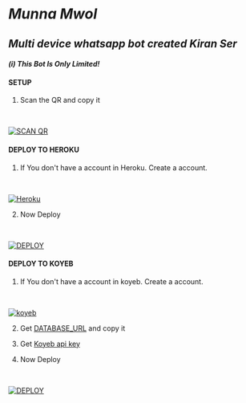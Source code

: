 # _Munna Mwol_
## _Multi device whatsapp bot created Kiran Ser_
#### _(i) This Bot Is Only Limited!_

  


  
#### SETUP

1. Scan the QR and copy it

    <br>

<a href='https://MunnaMwol.Luciferhere2.ml/qr' target="_blank"><img alt='SCAN QR' src='https://img.shields.io/badge/Scan_qr-100000?style=for-the-badge&logo=scan&logoColor=white&labelColor=black&color=black'/></a>

#### DEPLOY TO HEROKU 

1. If You don't have a account in Heroku. Create a account.

    <br>

<a href='https://signup.heroku.com/' target="_blank"><img alt='Heroku' src='https://img.shields.io/badge/-Create-black?style=for-the-badge&logo=heroku&logoColor=white'/></a>

2. Now Deploy

    <br>

<a href='https://hermit.adithyan.ml/deploy' target="_blank"><img alt='DEPLOY' src='https://img.shields.io/badge/-DEPLOY-black?style=for-the-badge&logo=heroku&logoColor=white'/></a>

#### DEPLOY TO KOYEB 

1. If You don't have a account in koyeb. Create a account.

    <br>

<a href='https://app.koyeb.com/auth/signup' target="_blank"><img alt='koyeb' src='https://img.shields.io/badge/-Create-black?style=for-the-badge&logo=koyeb&logoColor=white'/></a>

2. Get [DATABASE_URL](https://github.com/A-d-i-t-h-y-a-n/hermit-md/wiki/DATABASE_URL) and copy it

3. Get [Koyeb api key](https://app.koyeb.com/account/api)

4. Now Deploy

    <br>

<a href='https://hermit.adithyan.ml/deploy-koyeb' target="_blank"><img alt='DEPLOY' src='https://img.shields.io/badge/-DEPLOY-black?style=for-the-badge&logo=koyeb&logoColor=white'/></a>  
